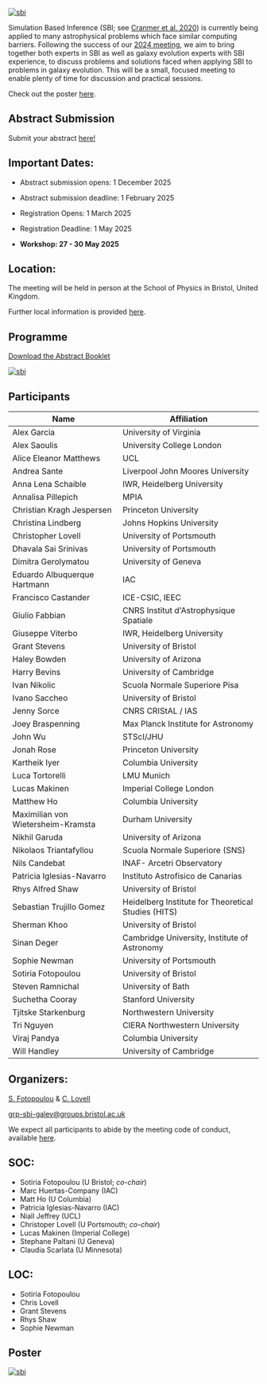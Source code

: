 [![sbi](https://raw.githubusercontent.com/sbi-galev/2025/main/sbi_header.png)](https://sbi-galev.github.io/2025/)

Simulation Based Inference (SBI; see [Cranmer et al. 2020](https://www.pnas.org/doi/full/10.1073/pnas.1912789117)) is currently being applied to many astrophysical problems which face similar computing barriers. Following the success of our [2024 meeting](https://sbi-galev.github.io/2024/), we aim to bring together both experts in SBI as well as galaxy evolution experts with SBI experience, to discuss problems and solutions faced when applying SBI to problems in galaxy evolution. This will be a small, focused meeting to enable plenty of time for discussion and practical sessions.

Check out the poster [here](https://raw.githubusercontent.com/sbi-galev/2025/main/sbi_for_galaxy_evolution_poster_cosmo.pdf).

<!-- [![sbi](https://raw.githubusercontent.com/sbi-galev/2024/main/sbi_banner.png)](https://sbi-galev.github.io/2024/) -->

## Abstract Submission

Submit your abstract [here!](https://forms.office.com/e/hjhrWSYxBg)

<!--## Registration-->

## Important Dates:

- Abstract submission opens: 1 December 2025

- Abstract submission deadline: 1 February 2025

- Registration Opens: 1 March 2025
  
- Registration Deadline:  1 May 2025

- **Workshop: 27 - 30 May 2025**

## Location: 
The meeting will be held in person at the School of Physics in Bristol, United Kingdom.

Further local information is provided [here](https://sbi-galev.github.io/2025/local_info.html).

## Programme
[Download the Abstract Booklet](SBI_2025_abstract_booklet-1.pdf)

[![sbi](https://raw.githubusercontent.com/sbi-galev/2025/main/schedule.png)](https://raw.githubusercontent.com/sbi-galev/2025/main/schedule.png)

## Participants
|Name | Affiliation|
|---|---|
|	Alex Garcia	|	University of Virginia	|
|	Alex Saoulis	|	University College London	|
|	Alice Eleanor Matthews	|	UCL	|
|	Andrea Sante	|	Liverpool John Moores University	|
|	Anna Lena Schaible	|	IWR, Heidelberg University	|
|	Annalisa Pillepich	|	MPIA	|
|	Christian Kragh Jespersen	|	Princeton University	|
|	Christina Lindberg	|	Johns Hopkins University	|
|	Christopher Lovell	|	University of Portsmouth	|
|	Dhavala Sai Srinivas	|	University of Portsmouth	|
|	Dimitra Gerolymatou	|	University of Geneva	|
|	Eduardo Albuquerque Hartmann	|	IAC	|
|	Francisco Castander	|	ICE-CSIC, IEEC	|
|	Giulio Fabbian	|	CNRS Institut d'Astrophysique Spatiale	|
|	Giuseppe Viterbo	|	IWR, Heidelberg University	|
|	Grant Stevens	|	University of Bristol	|
|	Haley Bowden	|	University of Arizona	|
|	Harry Bevins	|	University of Cambridge	|
|	Ivan Nikolic	|	Scuola Normale Superiore Pisa	|
|	Ivano Saccheo	|	University of Bristol	|
|	Jenny Sorce	|	CNRS CRIStAL / IAS	|
|	Joey Braspenning	|	Max Planck Institute for Astronomy	|
|	John Wu	|	STScI/JHU	|
|	Jonah Rose	|	Princeton University	|
|	Kartheik Iyer	|	Columbia University	|
|	Luca Tortorelli	|	LMU Munich	|
|	Lucas Makinen	|	Imperial College London	|
|	Matthew Ho	|	Columbia University	|
|	Maximilian von Wietersheim-Kramsta	|	Durham University	|
|	Nikhil Garuda	|	University of Arizona 	|
|	Nikolaos Triantafyllou	|	Scuola Normale Superiore (SNS)	|
|	Nils Candebat	|	INAF- Arcetri Observatory	|
|	Patricia Iglesias-Navarro	|	Instituto Astrofisico de Canarias	|
|	Rhys Alfred Shaw	|	University of Bristol	|
|	Sebastian Trujillo Gomez	|	Heidelberg Institute for Theoretical Studies (HITS)	|
|	Sherman Khoo	|	University of Bristol	|
|	Sinan Deger	|	Cambridge University, Institute of Astronomy	|
|	Sophie Newman	|	University of Portsmouth	|
|	Sotiria Fotopoulou	|	University of Bristol	|
|	Steven Ramnichal	|	University of Bath	|
|	Suchetha Cooray	|	Stanford University	|
|	Tjitske Starkenburg	|	Northwestern University	|
|	Tri Nguyen	|	CIERA Northwestern University	|
|	Viraj Pandya	|	Columbia University	|
|	Will Handley	|	University of Cambridge	|


## Organizers: 
[S. Fotopoulou](https://www.sotiriafotopoulou.com) & [C. Lovell](http://www.christopherlovell.co.uk)

grp-sbi-galev@groups.bristol.ac.uk

We expect all participants to abide by the meeting code of conduct, available [here](https://sbi-galev.github.io/2024/coc.html).

## SOC: 
* Sotiria Fotopoulou (U Bristol; *co-chair*)
* Marc Huertas-Company (IAC)
* Matt Ho (U Columbia)
* Patricia Iglesias-Navarro (IAC)
* Niall Jeffrey (UCL)
* Christoper Lovell (U Portsmouth; *co-chair*)
* Lucas Makinen (Imperial College)
* Stephane Paltani (U Geneva)
* Claudia Scarlata (U Minnesota)

## LOC:

* Sotiria Fotopoulou
* Chris Lovell
* Grant Stevens
* Rhys Shaw
* Sophie Newman

## Poster

[![sbi](https://raw.githubusercontent.com/sbi-galev/2025/main/sbi4ge.png)](https://raw.githubusercontent.com/sbi-galev/2025/main/sbi_for_galaxy_evolution_poster_cosmo.pdf)
